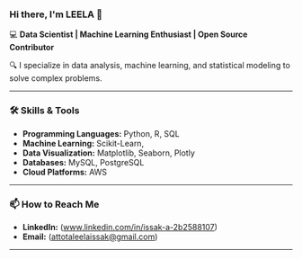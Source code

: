
### Hi there, I'm LEELA 👋

💻 **Data Scientist | Machine Learning Enthusiast | Open Source Contributor**

🔍 I specialize in data analysis, machine learning, and statistical modeling to solve complex problems.

---

### 🛠️ Skills & Tools

- **Programming Languages:** Python, R, SQL
- **Machine Learning:** Scikit-Learn, 
- **Data Visualization:** Matplotlib, Seaborn, Plotly
- **Databases:** MySQL, PostgreSQL
- **Cloud Platforms:** AWS

---

### 📫 How to Reach Me

- **LinkedIn:** (www.linkedin.com/in/issak-a-2b2588107)
- **Email:** (attotaleelaissak@gmail.com)

---
